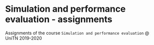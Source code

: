 # Simulation and performance evaluation - assignments

Assignments of the course `Simulation and performance evaluation` @ UniTN 2019-2020